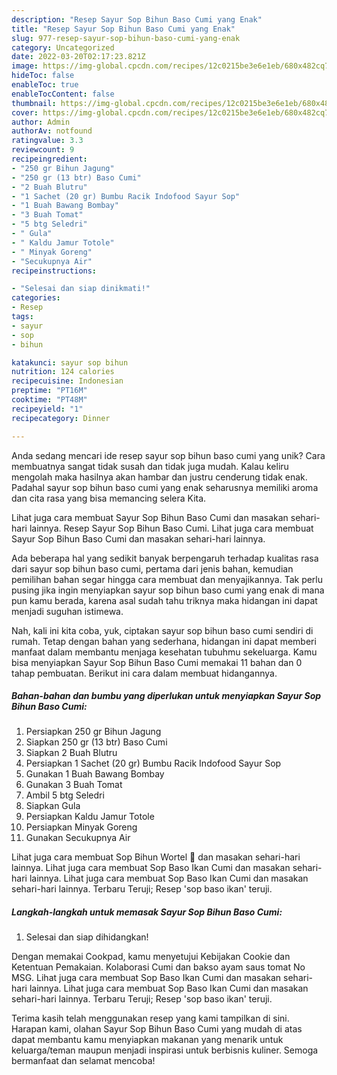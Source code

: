 ```yaml
---
description: "Resep Sayur Sop Bihun Baso Cumi yang Enak"
title: "Resep Sayur Sop Bihun Baso Cumi yang Enak"
slug: 977-resep-sayur-sop-bihun-baso-cumi-yang-enak
category: Uncategorized
date: 2022-03-20T02:17:23.821Z
image: https://img-global.cpcdn.com/recipes/12c0215be3e6e1eb/680x482cq70/sayur-sop-bihun-baso-cumi-foto-resep-utama.jpg
hideToc: false
enableToc: true
enableTocContent: false
thumbnail: https://img-global.cpcdn.com/recipes/12c0215be3e6e1eb/680x482cq70/sayur-sop-bihun-baso-cumi-foto-resep-utama.jpg
cover: https://img-global.cpcdn.com/recipes/12c0215be3e6e1eb/680x482cq70/sayur-sop-bihun-baso-cumi-foto-resep-utama.jpg
author: Admin
authorAv: notfound
ratingvalue: 3.3
reviewcount: 9
recipeingredient:
- "250 gr Bihun Jagung"
- "250 gr (13 btr) Baso Cumi"
- "2 Buah Blutru"
- "1 Sachet (20 gr) Bumbu Racik Indofood Sayur Sop"
- "1 Buah Bawang Bombay"
- "3 Buah Tomat"
- "5 btg Seledri"
- " Gula"
- " Kaldu Jamur Totole"
- " Minyak Goreng"
- "Secukupnya Air"
recipeinstructions:

- "Selesai dan siap dinikmati!"
categories:
- Resep
tags:
- sayur
- sop
- bihun

katakunci: sayur sop bihun 
nutrition: 124 calories
recipecuisine: Indonesian
preptime: "PT16M"
cooktime: "PT48M"
recipeyield: "1"
recipecategory: Dinner

---
```





Anda sedang mencari ide resep sayur sop bihun baso cumi yang unik? Cara membuatnya sangat tidak susah dan tidak juga mudah. Kalau keliru mengolah maka hasilnya akan hambar dan justru cenderung tidak enak. Padahal sayur sop bihun baso cumi yang enak seharusnya memiliki aroma dan cita rasa yang bisa memancing selera Kita.





Lihat juga cara membuat Sayur Sop Bihun Baso Cumi dan masakan sehari-hari lainnya. Resep Sayur Sop Bihun Baso Cumi. Lihat juga cara membuat Sayur Sop Bihun Baso Cumi dan masakan sehari-hari lainnya.

Ada beberapa hal yang sedikit banyak berpengaruh terhadap kualitas rasa dari sayur sop bihun baso cumi, pertama dari jenis bahan, kemudian pemilihan bahan segar hingga cara membuat dan menyajikannya. Tak perlu pusing jika ingin menyiapkan sayur sop bihun baso cumi yang enak di mana pun kamu berada, karena asal sudah tahu triknya maka hidangan ini dapat menjadi suguhan istimewa.






Nah, kali ini kita coba, yuk, ciptakan sayur sop bihun baso cumi sendiri di rumah. Tetap dengan bahan yang sederhana, hidangan ini dapat memberi manfaat dalam membantu menjaga kesehatan tubuhmu sekeluarga. Kamu bisa menyiapkan Sayur Sop Bihun Baso Cumi memakai 11 bahan dan 0 tahap pembuatan. Berikut ini cara dalam membuat hidangannya.

<!--inarticleads1-->

##### Bahan-bahan dan bumbu yang diperlukan untuk menyiapkan Sayur Sop Bihun Baso Cumi:

1. Persiapkan 250 gr Bihun Jagung
1. Siapkan 250 gr (13 btr) Baso Cumi
1. Siapkan 2 Buah Blutru
1. Persiapkan 1 Sachet (20 gr) Bumbu Racik Indofood Sayur Sop
1. Gunakan 1 Buah Bawang Bombay
1. Gunakan 3 Buah Tomat
1. Ambil 5 btg Seledri
1. Siapkan  Gula
1. Persiapkan  Kaldu Jamur Totole
1. Persiapkan  Minyak Goreng
1. Gunakan Secukupnya Air


Lihat juga cara membuat Sop Bihun Wortel 🥕 dan masakan sehari-hari lainnya. Lihat juga cara membuat Sop Baso Ikan Cumi dan masakan sehari-hari lainnya. Lihat juga cara membuat Sop Baso Ikan Cumi dan masakan sehari-hari lainnya. Terbaru Teruji; Resep &#39;sop baso ikan&#39; teruji. 

<!--inarticleads2-->

##### Langkah-langkah untuk memasak Sayur Sop Bihun Baso Cumi:


1. Selesai dan siap dihidangkan!

Dengan memakai Cookpad, kamu menyetujui Kebijakan Cookie dan Ketentuan Pemakaian. Kolaborasi Cumi dan bakso ayam saus tomat No MSG. Lihat juga cara membuat Sop Baso Ikan Cumi dan masakan sehari-hari lainnya. Lihat juga cara membuat Sop Baso Ikan Cumi dan masakan sehari-hari lainnya. Terbaru Teruji; Resep &#39;sop baso ikan&#39; teruji. 

Terima kasih telah menggunakan resep yang kami tampilkan di sini. Harapan kami, olahan Sayur Sop Bihun Baso Cumi yang mudah di atas dapat membantu kamu menyiapkan makanan yang menarik untuk keluarga/teman maupun menjadi inspirasi untuk berbisnis kuliner. Semoga bermanfaat dan selamat mencoba!
